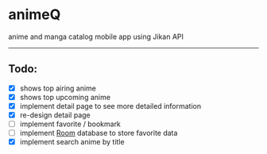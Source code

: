 # animeQ
anime and manga catalog mobile app using Jikan API

___
## Todo:
- [x] shows top airing anime
- [x] shows top upcoming anime
- [x] implement detail page to see more detailed information
- [x] re-design detail page
- [ ] implement favorite / bookmark
- [ ] implement [Room](https://developer.android.com/reference/androidx/room/RoomDatabase) database to store favorite data
- [x] implement search anime by title
